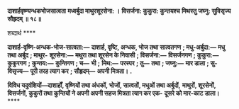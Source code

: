 **दाशार्हवृष्ण्यन्धकभोजसात्वता** **मध्वर्बुदा माथुरशूरसेना: ।** **विसर्जना: कुकुरा: कुन्तयश्च** **मिथस्तु जघ्नु: सुविसृज्य सौहृदम् ॥ १८॥** 

शब्दार्थ **** 

**दाशार्ह-वृष्णि-अन्धक-भोज-सात्वता:—** **दाशार्ह, वृष्टि, अन्धक, भोज तथा सात्वतगण** **; मधु-अर्बुदा:—** **मधु तथा अर्बुद** **; माथुर-** **शूरसेना:—** **मथुरा तथा शूरसेन के निवासी** **; विसर्जना:—** **विसर्जनगण** **; कुकुरा:—** **कुकुरगण** **; कुन्तय:—** **कुन्तिगण** **; च—** **भी** **;** **मिथ:—** **परस्पर** **; तु—** **तथा** **; जघ्नु:—** **मार डाला** **; सु-विसृज्य—** **पूरी तरह त्याग कर** **; सौहृदम्—** **अपनी मित्रता।** **.** 

**विविध यदुवंशियों—दाशार्हों, वृष्णियों तथा अंधकों, भोजों, सात्वतों, मधुओं तथा अर्बुदों,** **माथुरों, शूरसेनों, विसर्जनों, कुकुरों तथा कुन्तियों ने अपनी अपनी सहज मित्रता त्याग कर एक-** **दूसरे को मार-काट डाला।** **** 